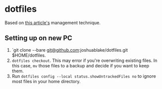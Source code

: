 # dotfiles
Based on [this article's](https://medium.com/toutsbrasil/how-to-manage-your-dotfiles-with-git-f7aeed8adf8b) management technique.

## Setting up on new PC

1. `git clone --bare git@github.com:joshuablake/dotfiles.git $HOME/dotfiles.
1. `dotfiles checkout`. This may error if you're overwriting existing files. In this case, `mv` those files to a backup and decide if you want to keep them.
2. Run `dotfiles config --local status.showUntrackedFiles no` to ignore most files in your home directory.
